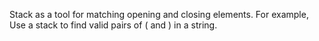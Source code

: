 
Stack as a tool for matching opening and closing elements.
For example, Use a stack to find valid pairs of ( and ) in a string.